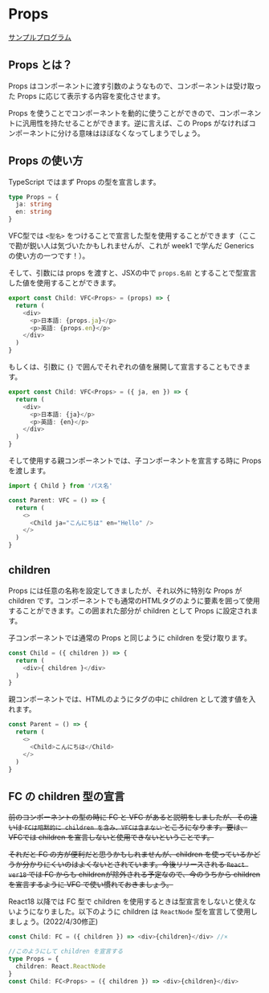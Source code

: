 # Props
[サンプルプログラム](https://github.com/sekiyan372/react-study-sample/blob/main/src/pages/week2/PropsSample.tsx)

## Props とは？

Props はコンポーネントに渡す引数のようなもので、コンポーネントは受け取った Props に応じて表示する内容を変化させます。

Props を使うことでコンポーネントを動的に使うことができので、コンポーネントに汎用性を持たせることができます。逆に言えば、この Props がなければコンポーネントに分ける意味はほぼなくなってしまうでしょう。

## Props の使い方

TypeScript ではまず Props の型を宣言します。
```typescript
type Props = {
  ja: string
  en: string
}
```

VFC型では `<型名>` をつけることで宣言した型を使用することができます（ここで勘が鋭い人は気づいたかもしれませんが、これが week1 で学んだ Generics の使い方の一つです！）。

そして、引数には props を渡すと、JSXの中で `props.名前` とすることで型宣言した値を使用することができます。
```typescript
export const Child: VFC<Props> = (props) => {
  return (
    <div>
      <p>日本語: {props.ja}</p>
      <p>英語: {props.en}</p>
    </div>
  )
}
```

もしくは、引数に `{}` で囲んでそれぞれの値を展開して宣言することもできます。
```typescript
export const Child: VFC<Props> = ({ ja, en }) => {
  return (
    <div>
      <p>日本語: {ja}</p>
      <p>英語: {en}</p>
    </div>
  )
}
```

そして使用する親コンポーネントでは、子コンポーネントを宣言する時に Props を渡します。
```typescript
import { Child } from 'パス名'

const Parent: VFC = () => {
  return (
    <>
      <Child ja="こんにちは" en="Hello" />
    </>
  )
}
```

## children

Props には任意の名称を設定してきましたが、それ以外に特別な Props が children です。コンポーネントでも通常のHTMLタグのように要素を囲って使用することができます。この囲まれた部分が children として Props に設定されます。

子コンポーネントでは通常の Props と同じように children を受け取ります。
```typescript
const Child = ({ children }) => {
  return (
    <div>{ children }</div>
  )
}
```

親コンポーネントでは、HTMLのようにタグの中に children として渡す値を入れます。
```typescript
const Parent = () => {
  return (
    <>
      <Child>こんにちは</Child>
    </>
  )
}
```

## FC の children 型の宣言

~~前のコンポーネントの型の時に FC と VFC があると説明をしましたが、その違いは `FCは暗黙的に children を含み、VFCは含まない` ところになります。要は、VFCでは children を宣言しないと使用できないということです。~~

~~それだと FC の方が便利だと思うかもしれませんが、children を使っているかどうか分かりにくいのはよくないとされています。今後リリースされる `React ver18` では FC からも childrenが除外される予定なので、今のうちから children を宣言するように VFC で使い慣れておきましょう。~~

React18 以降では FC 型で children を使用するときは型宣言をしないと使えないようになりました。以下のように children は `ReactNode` 型を宣言して使用しましょう。(2022/4/30修正)

```typescript
const Child: FC = ({ children }) => <div>{children}</div> //×

//このようにして children を宣言する
type Props = {
  children: React.ReactNode
}
const Child: FC<Props> = ({ children }) => <div>{children}</div>
```
